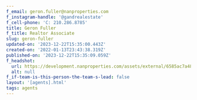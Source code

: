 ```yaml
---
f_email: geron.fuller@nanproperties.com
f_instagram-handle: '@gandrealestate'
f_cell-phone: 'C: 210.286.8785'
title: Geron Fuller
f_title: Realtor Associate
slug: geron-fuller
updated-on: '2023-12-22T15:35:00.443Z'
created-on: '2022-01-13T23:43:38.319Z'
published-on: '2023-12-22T15:35:09.059Z'
f_headshot:
  url: https://development.nanproperties.com/assets/external/6585ac7a484dac29edbe299f_fuller2c20geron20-20primary.jpg
  alt: null
f_if-team-is-this-person-the-team-s-lead: false
layout: '[agents].html'
tags: agents
---
```




